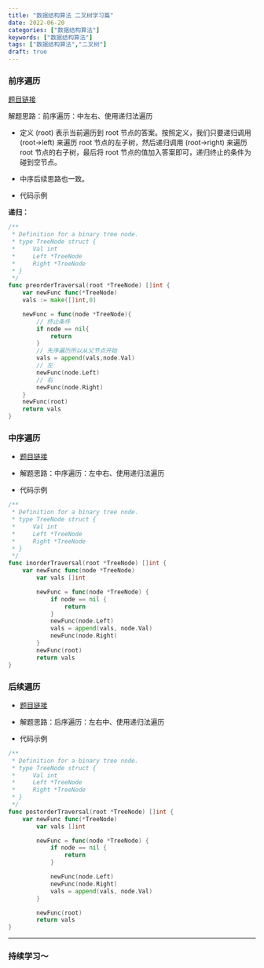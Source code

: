 ```yaml
---
title: "数据结构算法 二叉树学习篇"
date: 2022-06-20
categories: ["数据结构算法"]
keywords: ["数据结构算法"]
tags: ["数据结构算法","二叉树"]
draft: true
---
```


### 前序遍历

[题目链接](https://leetcode.cn/problems/binary-tree-preorder-traversal/)

解题思路：前序遍历：中左右、使用递归法遍历

- 定义 (root) 表示当前遍历到 root 节点的答案。按照定义，我们只要递归调用 (root->left) 来遍历 root 节点的左子树，然后递归调用 (root->right) 来遍历 root 节点的右子树，最后将 root 节点的值加入答案即可，递归终止的条件为碰到空节点。

- 中序后续思路也一致。

- 代码示例

**递归：**

```Go
/**
 * Definition for a binary tree node.
 * type TreeNode struct {
 *     Val int
 *     Left *TreeNode
 *     Right *TreeNode
 * }
 */
func preorderTraversal(root *TreeNode) []int {
    var newFunc func(*TreeNode)
    vals := make([]int,0)

    newFunc = func(node *TreeNode){
        // 终止条件
        if node == nil{
            return
        }
        // 先序遍历所以从父节点开始
        vals = append(vals,node.Val)
        // 左
        newFunc(node.Left)
        // 右
        newFunc(node.Right)
    }
    newFunc(root)
    return vals
}
```

### 中序遍历

- [题目链接](https://leetcode.cn/problems/binary-tree-inorder-traversal/)

- 解题思路：中序遍历：左中右、使用递归法遍历

- 代码示例

```Go
/**
 * Definition for a binary tree node.
 * type TreeNode struct {
 *     Val int
 *     Left *TreeNode
 *     Right *TreeNode
 * }
 */
func inorderTraversal(root *TreeNode) []int {
    var newFunc func(node *TreeNode)
        var vals []int

        newFunc = func(node *TreeNode) {
            if node == nil {
                return
            }
            newFunc(node.Left)
            vals = append(vals, node.Val)
            newFunc(node.Right)
        }
        newFunc(root)
        return vals
}
```

### 后续遍历

- [题目链接](https://leetcode.cn/problems/binary-tree-postorder-traversal/)

- 解题思路：后序遍历：左右中、使用递归法遍历

- 代码示例

```Go
/**
 * Definition for a binary tree node.
 * type TreeNode struct {
 *     Val int
 *     Left *TreeNode
 *     Right *TreeNode
 * }
 */
func postorderTraversal(root *TreeNode) []int {
    var newFunc func(*TreeNode)
        var vals []int

        newFunc = func(node *TreeNode) {
            if node == nil {
                return
            }

            newFunc(node.Left)
            newFunc(node.Right)
            vals = append(vals, node.Val)
        }

        newFunc(root)
        return vals
}
```

---

### 持续学习～

